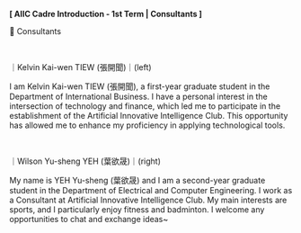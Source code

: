 **[ AIIC Cadre Introduction - 1st Term | Consultants ]**

💼 Consultants

&nbsp;

｜Kelvin Kai-wen TIEW (張開聞)｜(left)

I am Kelvin Kai-wen TIEW (張開聞), a first-year graduate student in the Department of International Business. I have a personal interest in the intersection of technology and finance, which led me to participate in the establishment of the Artificial Innovative Intelligence Club. This opportunity has allowed me to enhance my proficiency in applying technological tools.

&nbsp;

｜Wilson Yu-sheng YEH (葉欲晟)｜(right)

My name is YEH Yu-sheng (葉欲晟) and I am a second-year graduate student in the Department of Electrical and Computer Engineering. I work as a Consultant at Artificial Innovative Intelligence Club. My main interests are sports, and I particularly enjoy fitness and badminton. I welcome any opportunities to chat and exchange ideas~
